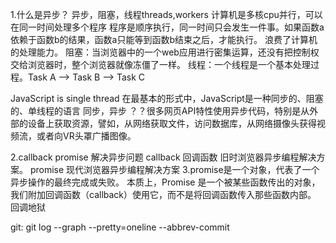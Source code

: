1.什么是异步？
异步，阻塞，线程threads,workers
计算机是多核cpu并行，可以在同一时间处理多个程序
程序是顺序执行，同一时间只会发生一件事。如果函数a依赖于函数b的结果，函数a只能等到函数b结束之后，才能执行。
浪费了计算机的处理能力。
阻塞：当浏览器中的一个web应用进行密集运算，还没有把控制权交给浏览器时，整个浏览器就像冻僵了一样。
线程：一个线程是一个基本处理过程。Task A --> Task B --> Task C

JavaScript is single thread
在最基本的形式中，JavaScript是一种同步的、阻塞的、单线程的语言
同步，异步
？？很多网页API特性使用异步代码，特别是从外部的设备上获取资源，譬如，从网络获取文件，访问数据库，从网络摄像头获得视频流，或者向VR头罩广播图像。

2.callback promise 解决异步问题
callback 回调函数 旧时浏览器异步编程解决方案。
promise 现代浏览器异步编程解决方案
3.promise是一个对象，代表了一个异步操作的最终完成或失败。
本质上，Promise 是一个被某些函数传出的对象，我们附加回调函数（callback）使用它，而不是将回调函数传入那些函数内部。
回调地狱

git: git log --graph --pretty=oneline --abbrev-commit

<!DOCTYPE html>
<html lang="en-US">
<body>
<script>
    //callback
    chooseToppings(function(toppings) {
        placeOrder(toppings, function(order) {
            collectOrder(order, function(pizza) {
                eatPizza(pizza);
                }, failureCallback);
                }, failureCallback);
                }, failureCallback);
    //promise
    chooseToppings()
    .then(function(toppings) {
    return placeOrder(toppings);
    })
    .then(function(order) {
    return collectOrder(order);
    })
    .then(function(pizza) {
    eatPizza(pizza);
    })
    .catch(failureCallback);
    //()=>x 相当于 () => {return x;}
    chooseToppings()
    .then(toppings => placeOrder(toppings))
    .then(order => collectOrder(order))
    .then(pizza => eatPizza(pizza))
    .catch(failureCallback);
    /*不太理解
    最基本的，promise与事件监听器类似，但有一些差异：
    一个promise只能成功或失败一次。它不能成功或失败两次，并且一旦操作完成，它就无法从成功切换到失败，反之亦然。
    如果promise成功或失败并且您稍后添加成功/失败回调，则将调用正确的回调，即使事件发生在较早的时间。
    */
    /*事件监听器*/
<script>
<body>
<html>